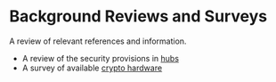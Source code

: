 # Background Reviews and Surveys
A review of relevant references and information.
* A review of the security provisions in [hubs](hubs.md)
* A survey of available [crypto hardware](crypto-hardware.md)
